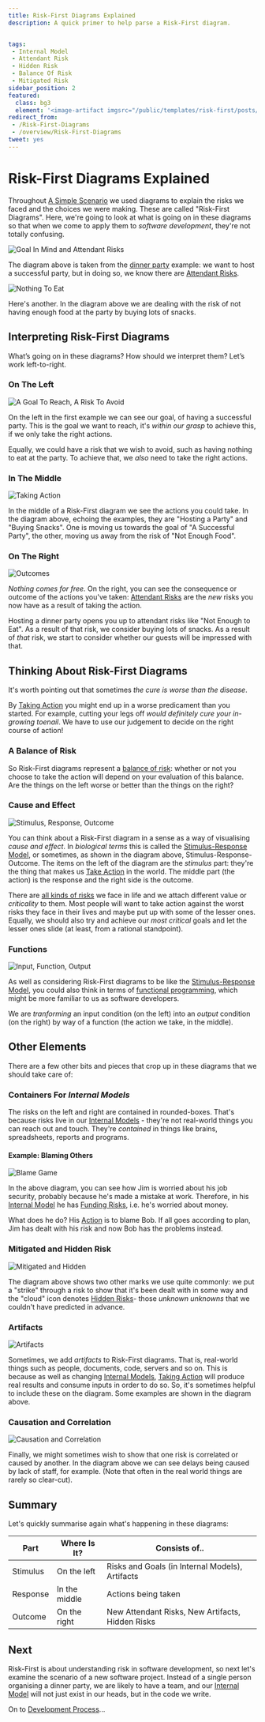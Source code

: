 ```yaml
---
title: Risk-First Diagrams Explained
description: A quick primer to help parse a Risk-First diagram. 


tags: 
 - Internal Model
 - Attendant Risk
 - Hidden Risk
 - Balance Of Risk
 - Mitigated Risk
sidebar_position: 2
featured: 
  class: bg3
  element: '<image-artifact imgsrc="/public/templates/risk-first/posts/maze.svg">Risk-First Diagrams</image-artifact>'
redirect_from: 
 - /Risk-First-Diagrams
 - /overview/Risk-First-Diagrams
tweet: yes
---
```



# Risk-First Diagrams Explained

Throughout [A Simple Scenario](A-Simple-Scenario) we used diagrams to explain the risks we faced and the choices we were making.  These are called "Risk-First Diagrams".  Here, we're going to look at what is going on in these diagrams so that when we come to apply them to _software development_, they're not totally confusing.

![Goal In Mind and Attendant Risks](/img/generated/introduction/goal_in_mind.svg)

The diagram above is taken from the [dinner party](A-Simple-Scenario) example: we want to host a successful party, but in doing so, we know there are [Attendant Risks](/tags/Attendant-Risk). 

![Nothing To Eat](/img/generated/introduction/diagram_example.svg)

Here's another.  In the diagram above we are dealing with the risk of not having enough food at the party by buying lots of snacks. 

## Interpreting Risk-First Diagrams

What’s going on in these diagrams?  How should we interpret them? Let’s work left-to-right.

### On The Left

![A Goal To Reach, A Risk To Avoid](/img/generated/introduction/stimulus1.svg)

On the left in the first example we can see our goal, of having a successful party.  This is the goal we want to reach, it's _within our grasp_ to achieve this, if we only take the right actions.  

Equally, we could have a risk that we wish to avoid, such as having nothing to eat at the party.  To achieve that, we _also_ need to take the right actions.

### In The Middle

![Taking Action](/img/generated/introduction/response.svg)

In the middle of a Risk-First diagram we see the actions you could take.  In the diagram above, echoing the examples, they are "Hosting a Party" and "Buying Snacks".  One is moving us towards the goal of "A Successful Party", the other, moving us away from the risk of "Not Enough Food".   

### On The Right

![Outcomes](/img/generated/introduction/outcome.svg)

_Nothing comes for free._  On the right, you can see the consequence or outcome of the actions you've taken:  [Attendant Risks](/tags/Attendant-Risk) are the _new_ risks you now have as a result of taking the action.

Hosting a dinner party opens you up to attendant risks like "Not Enough to Eat".  As a result of that risk, we consider buying lots of snacks.  As a result of _that_ risk, we start to consider whether our guests will be impressed with that.

## Thinking About Risk-First Diagrams

It's worth pointing out that sometimes _the cure is worse than the disease_.  

By [Taking Action](/tags/Take-Action) you might end up in a worse predicament than you started.  For example, cutting your legs off _would definitely cure your in-growing toenail_.  We have to use our judgement to decide on the right course of action!

### A Balance of Risk

So Risk-First diagrams represent a [balance of risk](/tags/Balance-Of-Risk): whether or not you choose to take the action will depend on your evaluation of this balance.  Are the things on the left worse or better than the things on the right?  

### Cause and Effect

![Stimulus, Response, Outcome](/img/generated/introduction/stimulus-response-outcome.svg)

You can think about a Risk-First diagram in a sense as a way of visualising _cause and effect_.  In _biological terms_ this is called the [Stimulus-Response Model](https://en.wikipedia.org/wiki/Stimulus–response_model), or sometimes, as shown in the diagram above, Stimulus-Response-Outcome.   The items on the left of the diagram are the _stimulus_ part: they're the thing that makes us [Take Action](/tags/Take-Action) in the world.  The middle part (the action) is the response and the right side is the outcome.  

There are [all kinds of risks](/risks/Risk-Landscape) we face in life and we attach different value or _criticality_ to them.  Most people will want to take action against the worst risks they face in their lives and maybe put up with some of the lesser ones.  Equally, we should also try and achieve our _most critical_ goals and let the lesser ones slide (at least, from a rational standpoint). 

### Functions

![Input, Function, Output](/img/generated/introduction/input-function-output.svg)


As well as considering Risk-First diagrams to be like the [Stimulus-Response Model](https://en.wikipedia.org/wiki/Stimulus–response_model), you could also think in terms of [functional programming](https://en.wikipedia.org/wiki/Functional_programming), which might be more familiar to us as software developers.  

We are _tranforming_ an input condition (on the left) into an _output_ condition (on the right) by way of a function (the action we take, in the middle).  

## Other Elements

There are a few other bits and pieces that crop up in these diagrams that we should take care of:

### Containers For _Internal Models_

The risks on the left and right are contained in rounded-boxes.  That's because risks live in our [Internal Models](/tags/Internal-Model) - they're not real-world things you can reach out and touch.  They're _contained_ in things like brains, spreadsheets, reports and programs.  

#### Example: Blaming Others

![Blame Game](/img/generated/introduction/blame.svg)

In the above diagram, you can see how Jim is worried about his job security, probably because he's made a mistake at work.  Therefore, in his [Internal Model](/tags/Internal-Model) he has [Funding Risks](/tags/Funding-Risk), i.e. he's worried about money.

What does he do?  His [Action](/tags/Take-Action) is to blame Bob.  If all goes according to plan, Jim has dealt with his risk and now Bob has the problems instead.

### Mitigated and Hidden Risk

![Mitigated and Hidden](/img/generated/introduction/hidden-mitigated.svg)

The diagram above shows two other marks we use quite commonly:  we put a "strike" through a risk to show that it's been dealt with in some way and the "cloud" icon denotes [Hidden Risks](/tags/Hidden-Risk)- those _unknown unknowns_ that we couldn't have predicted in advance.

### Artifacts

![Artifacts](/img/generated/introduction/artifacts.svg)

Sometimes, we add _artifacts_ to Risk-First diagrams.  That is, real-world things such as people, documents, code, servers and so on.  This is because as well as changing [Internal Models](/tags/Internal-Model), [Taking Action](/tags/Take-Action) will produce real results and consume inputs in order to do so.  So, it's sometimes helpful to include these on the diagram.  Some examples are shown in the diagram above.

### Causation and Correlation

![Causation and Correlation](/img/generated/introduction/causation.svg)

Finally, we might sometimes wish to show that one risk is correlated or caused by another.  In the diagram above we can see delays being caused by lack of staff, for example.  (Note that often in the real world things are rarely so clear-cut).

## Summary

Let's quickly summarise again what's happening in these diagrams:

| Part     | Where Is It?  | Consists of..                                    |
|----------|---------------|--------------------------------------------------|
| Stimulus | On the left   | Risks and Goals (in Internal Models), Artifacts  |
| Response | In the middle | Actions being taken                              |
| Outcome  | On the right  | New Attendant Risks, New Artifacts, Hidden Risks |

## Next

Risk-First is about understanding risk in software development, so next let's examine the scenario of a new software project.  Instead of a single person organising a dinner party, we are likely to have a team, and our [Internal Model](/tags/Internal-Model) will not just exist in our heads, but in the code we write.  

On to [Development Process](Development-Process)...


